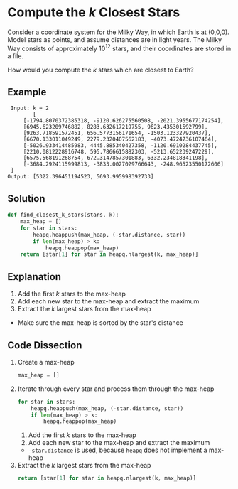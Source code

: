 # Compute the _k_ Closest Stars
Consider a coordinate system for the Milky Way, in which Earth is at (0,0,0). Model stars as points, and assume distances are in light years. The Milky Way consists of approximately 10<sup>12</sup> stars, and their coordinates are stored in a file.

How would you compute the *k* stars which are closest to Earth?

## Example
```
 Input: k = 2
        [
     [-1794.8070372385318, -9120.626275560508, -2021.3955677174254],
     [6945.623209746882, 8283.632617219755, 9623.435301592799],
     [9263.718591572451, 656.5773156171654, -1503.123327920437],
     [6670.133011049249, 2279.2320407562183, -4073.4724736107464],
     [-5026.933414485983, 4445.885340427358, -1120.6910284437745],
     [2210.0812228916748, 595.7866615882303, -5213.652239247229],
     [6575.568191268754, 672.3147857301883, 6332.234818341198],
     [-3684.2924115999813, -3833.0027029766643, -248.96523550172606]
 ]
Output: [5322.396451194523, 5693.995998392733]
```

## Solution
```python
def find_closest_k_stars(stars, k):
    max_heap = []
    for star in stars:
        heapq.heappush(max_heap, (-star.distance, star))
        if len(max_heap) > k:
            heapq.heappop(max_heap)
    return [star[1] for star in heapq.nlargest(k, max_heap)]
```

## Explanation
1. Add the first _k_ stars to the max-heap
2. Add each new star to the max-heap and extract the maximum
3. Extract the _k_ largest stars from the max-heap
* Make sure the max-heap is sorted by the star's distance

## Code Dissection
1. Create a max-heap
    ```python
    max_heap = []
    ```
2. Iterate through every star and process them through the max-heap
    ```python
    for star in stars:
        heapq.heappush(max_heap, (-star.distance, star))
        if len(max_heap) > k:
            heapq.heappop(max_heap)
    ```
    1. Add the first _k_ stars to the max-heap
    2. Add each new star to the max-heap and extract the maximum
    * `-star.distance` is used, because `heapq` does not implement a max-heap
3. Extract the _k_ largest stars from the max-heap
    ```python
    return [star[1] for star in heapq.nlargest(k, max_heap)]
    ```